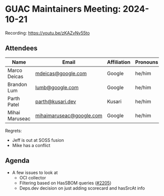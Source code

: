 # GUAC Maintainers Meeting: 2024-10-21

Recording: https://youtu.be/zKAZvNv55to

## Attendees

| Name | Email | Affiliation | Pronouns
| ---- | ----- | ----------- | --------
| Marco Deicas | mdeicas@google.com | Google | he/him
| Brandon Lum | lumb@google.com | Google | he/him
| Parth Patel | parth@kusari.dev | Kusari |he/him
| Mihai Maruseac | mihaimaruseac@google.com | Google | he/him

Regrets:
* Jeff is out at SOSS fusion
* Mike has a conflict

## Agenda

* A few issues to look at 
    * OCI collector
    * Filtering based on HasSBOM queries ([#2205](https://github.com/guacsec/guac/pull/2205))
    * Deps.dev decision on just adding scorecard and hasSrcAt info
